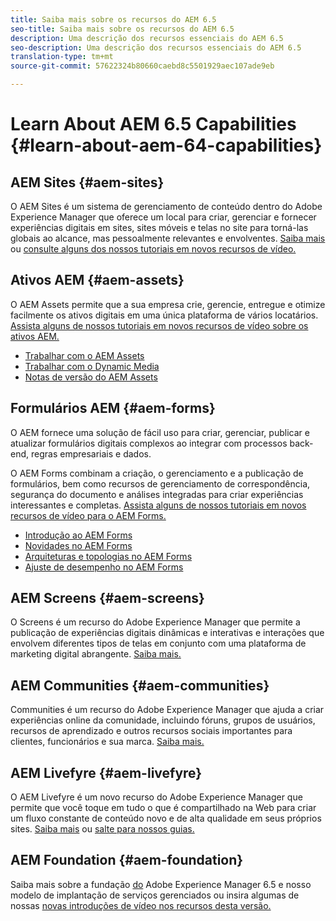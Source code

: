 ```yaml
---
title: Saiba mais sobre os recursos do AEM 6.5
seo-title: Saiba mais sobre os recursos do AEM 6.5
description: Uma descrição dos recursos essenciais do AEM 6.5
seo-description: Uma descrição dos recursos essenciais do AEM 6.5
translation-type: tm+mt
source-git-commit: 57622324b80660caebd8c5501929aec107ade9eb

---
```



# Learn About AEM 6.5 Capabilities {#learn-about-aem-64-capabilities}

## AEM Sites {#aem-sites}

O AEM Sites é um sistema de gerenciamento de conteúdo dentro do Adobe Experience Manager que oferece um local para criar, gerenciar e fornecer experiências digitais em sites, sites móveis e telas no site para torná-las globais ao alcance, mas pessoalmente relevantes e envolventes. [Saiba mais](http://www.adobe.com/marketing-cloud/enterprise-content-management/web-cms.html) ou [consulte alguns dos nossos tutoriais em novos recursos de vídeo.](https://helpx.adobe.com/experience-manager/kt/sites/index/aem-6-5-sites.html)

## Ativos AEM {#aem-assets}

O AEM Assets permite que a sua empresa crie, gerencie, entregue e otimize facilmente os ativos digitais em uma única plataforma de vários locatários. [Assista alguns de nossos tutoriais em novos recursos de vídeo sobre os ativos AEM.](https://helpx.adobe.com/experience-manager/kt/assets/index/aem-6-4-assets.html)

* [Trabalhar com o AEM Assets](/help/assets/managing-assets-touch-ui.md)
* [Trabalhar com o Dynamic Media](/help/assets/dynamic-media.md)
* [Notas de versão do AEM Assets](/help/release-notes/assets.md)

## Formulários AEM {#aem-forms}

O AEM fornece uma solução de fácil uso para criar, gerenciar, publicar e atualizar formulários digitais complexos ao integrar com processos back-end, regras empresariais e dados.

O AEM Forms combinam a criação, o gerenciamento e a publicação de formulários, bem como recursos de gerenciamento de correspondência, segurança do documento e análises integradas para criar experiências interessantes e completas. [Assista alguns de nossos tutoriais em novos recursos de vídeo para o AEM Forms.](https://helpx.adobe.com/experience-manager/kt/forms/index/aem-6-5-forms.html)

* [Introdução ao AEM Forms](/help/forms/using/introduction-aem-forms.md)
* [Novidades no AEM Forms](/help/forms/using/whats-new.md)
* [Arquiteturas e topologias no AEM Forms](/help/forms/using/aem-forms-architecture-deployment.md)
* [Ajuste de desempenho no AEM Forms](/help/forms/using/performance-tuning-aem-forms.md)

## AEM Screens {#aem-screens}

O Screens é um recurso do Adobe Experience Manager que permite a publicação de experiências digitais dinâmicas e interativas e interações que envolvem diferentes tipos de telas em conjunto com uma plataforma de marketing digital abrangente.  [Saiba mais.](https://docs.adobe.com/content/help/en/experience-manager-screens/user-guide/aem-screens-introduction.html)

## AEM Communities {#aem-communities}

Communities é um recurso do Adobe Experience Manager que ajuda a criar experiências online da comunidade, incluindo fóruns, grupos de usuários, recursos de aprendizado e outros recursos sociais importantes para clientes, funcionários e sua marca. [Saiba mais.](http://www.adobe.com/marketing-cloud/enterprise-content-management/social-community-cms.html)

## AEM Livefyre {#aem-livefyre}

O AEM Livefyre é um novo recurso do Adobe Experience Manager que permite que você toque em tudo o que é compartilhado na Web para criar um fluxo constante de conteúdo novo e de alta qualidade em seus próprios sites. [Saiba mais](http://www.adobe.com/marketing-cloud/enterprise-content-management/ugc-content-platform.html) ou [salte para nossos guias.](https://answers.livefyre.com/product/livefyre-for-adobe-experience-manager-aem/)

## AEM Foundation {#aem-foundation}

Saiba mais sobre a fundação [do](/help/sites-deploying/home.md) Adobe Experience Manager 6.5 e nosso modelo de implantação de serviços gerenciados ou insira algumas de nossas [novas introduções de vídeo nos recursos desta versão.](https://helpx.adobe.com/experience-manager/kt/sites/index/aem-6-5-sites.html)
